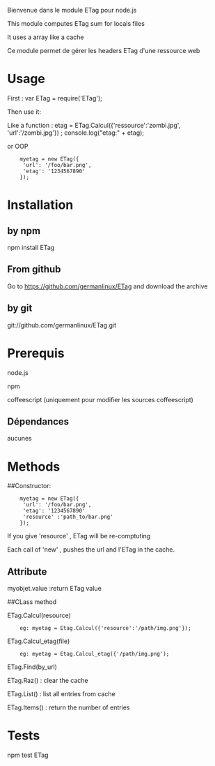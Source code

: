 Bienvenue dans le module ETag pour node.js 

This module computes ETag sum  for locals files

It uses a array like a cache 

Ce module permet de gérer les headers ETag d'une ressource web

# Usage

First : var ETag = require('ETag');

Then use it: 
 
Like a function : 
          etag = ETag.Calcul({'ressource':'zombi.jpg', 'url':'/zombi.jpg'}) ;
          console.log("etag:" + etag);  


or OOP 

        myetag = new ETag({
         'url': '/foo/bar.png',
         'etag': '1234567890'
        });

# Installation 
## by npm 

npm install ETag

## From github 

Go to https://github.com/germanlinux/ETag and download the archive

## by git 

git://github.com/germanlinux/ETag.git


# Prerequis

node.js

npm

coffeescript (uniquement pour modifier les sources coffeescript)

## Dépendances

aucunes

# Methods

##Constructor: 

        myetag = new ETag({
         'url': '/foo/bar.png',
         'etag': '1234567890'
         'resource' :'path_to/bar.png'
        });

If you give 'resource' ,  ETag will be re-comptuting

Each call of 'new' , pushes the url and l'ETag in the cache.
 
## Attribute

myobjet.value :return ETag value 
 
##CLass method

ETag.Calcul(resource) 

        eg: myetag = Etag.Calcul({'resource':'/path/img.png'});

ETag.Calcul_etag(file)

        eg: myetag = Etag.Calcul_etag({'/path/img.png');

ETag.Find(by_url)

ETag.Raz() : clear the cache

ETag.List() : list all entries from cache

ETag.Items() : return the number of entries


# Tests 
npm test ETag


